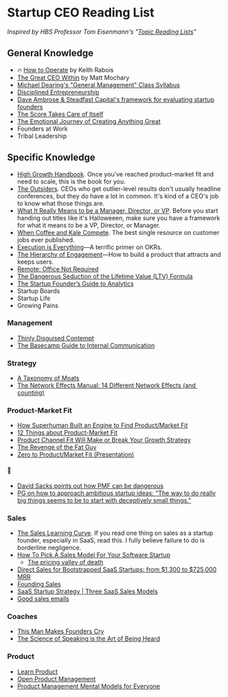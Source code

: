 # Startup CEO Reading List
*Inspired by HBS Professor Tom Eisenmann's "[Topic Reading Lists](http://platformsandnetworks.blogspot.com)"*

## General Knowledge
* 🔥 [How to Operate](https://genius.com/Keith-rabois-lecture-14-how-to-operate-annotated) by Keith Rabois
* [The Great CEO Within](https://docs.google.com/document/d/1ZJZbv4J6FZ8Dnb0JuMhJxTnwl-dwqx5xl0s65DE3wO8/edit#heading=h.pdmqf3646hgt) by Matt Mochary
* [Michael Dearing's "General Management" Class Syllabus](https://docs.google.com/document/d/12urC2W5rjN4mCbKCB3SL_gCcfJBYqn0qqdQMOHDCg9M/edit)
* [Disciplined Entrepreneurship](https://www.amazon.com/Disciplined-Entrepreneurship-Steps-Successful-Startup-ebook/dp/B00DQ97TWO/)
* [Dave Ambrose & Steadfast Capital's framework for evaluating startup founders](https://twitter.com/daveambrose/status/864476831306719232)
* [The Score Takes Care of Itself](https://www.amazon.com/Score-Takes-Care-Itself-Philosophy-ebook/dp/B002G54Y04/)
* [The Emotional Journey of Creating Anything Great](https://john.do/emotional-journey-creating/)
* Founders at Work
* Tribal Leadership

## Specific Knowledge
* [High Growth Handbook](https://www.amazon.com/High-Growth-Handbook-Elad-Gil-ebook/dp/B07DRPGGQ7/). Once you've reached product-market fit and need to scale, this is the book for you. 
* [The Outsiders](https://www.amazon.com/Outsiders-Unconventional-Radically-Rational-Blueprint-ebook/dp/B009G1T74O/). CEOs who get outlier-level results don't usually headline conferences, but they do have a lot in common. It's kind of a CEO's job to know what those things are.
* [What It Really Means to be a Manager, Director, or VP](https://kellblog.com/2015/03/08/career-development-what-it-really-means-to-be-a-manager-director-or-vp/). Before you start handing out titles like it's Halloweeen, make sure you have a framework for what it means to be a VP, Director, or Manager.
* [When Coffee and Kale Compete](https://www.amazon.com/When-Coffee-Kale-Compete-products-ebook/dp/B07C7HH662). The best single resource on customer jobs ever published. 
* [Execution is Everything](https://25iq.com/2018/10/28/execution-is-everything/)—A terrific primer on OKRs. 
* [The Hierarchy of Engagement](https://medium.com/@sarahtavel/the-hierarchy-of-engagement-5803bf4e6cfa)—How to build a product that attracts and keeps users. 
* [Remote: Office Not Required](https://www.amazon.com/Remote-Office-Required-Jason-Fried/dp/0804137501)
* [The Dangerous Seduction of the Lifetime Value (LTV) Formula](http://abovethecrowd.com/2012/09/04/the-dangerous-seduction-of-the-lifetime-value-ltv-formula/)
* [The Startup Founder’s Guide to Analytics](https://thinkgrowth.org/the-startup-founders-guide-to-analytics-1d2176f20ac1)
* Startup Boards
* Startup Life
* Growing Pains

### Management
- [Thinly Disguised Contempt](https://feld.com/archives/2004/05/tdc-thinly-disguised-contempt.html)
- [The Basecamp Guide to Internal Communication](https://basecamp.com/guides/how-we-communicate)

### Strategy
- [A Taxonomy of Moats](http://reactionwheel.net/2019/09/a-taxonomy-of-moats.html)
- [The Network Effects Manual: 14 Different Network Effects (and counting)](https://www.nfx.com/post/network-effects-manual)


### Product-Market Fit
* [How Superhuman Built an Engine to Find Product/Market Fit](https://firstround.com/review/how-superhuman-built-an-engine-to-find-product-market-fit/)
* [12 Things about Product-Market Fit](https://a16z.com/2017/02/18/12-things-about-product-market-fit/)
* [Product Channel Fit Will Make or Break Your Growth Strategy](https://brianbalfour.com/essays/product-channel-fit-for-growth)
* [The Revenge of the Fat Guy](http://blog.pmarca.com/2010/03/20/the-revenge-of-the-fat-guy/)
* [Zero to Product/Market Fit (Presentation)](https://andrewchen.co/zero-to-productmarket-fit-presentation/)

#### 🤔
* [David Sacks points out how PMF can be dangerous](https://twitter.com/DavidSacks/status/983034592092286977)
* [PG on how to approach ambitious startup ideas: "The way to do really big things seems to be to start with deceptively small things."](https://twitter.com/toddg777/status/1108886349984129024)

### Sales
* [The Sales Learning Curve](https://hbr.org/2006/07/the-sales-learning-curve). If you read one thing on sales as a startup founder, especially in SaaS, read this. I fully believe failure to do is borderline negligence. 
* [How To Pick A Sales Model For Your Software Startup](https://mattermark.com/pick-sales-model-software-startup/)
  * [The pricing valley of death](https://davidjaxon.wordpress.com/2014/12/18/the-pricing-valley-of-death/)
* [Direct Sales for Bootstrapped SaaS Startups: from $1,300 to $725,000 MRR](https://nathanbarry.com/sales/)
* [Founding Sales](https://www.foundingsales.com/)
* [SaaS Startup Strategy | Three SaaS Sales Models](http://chaotic-flow.com/saas-startup-strategy-three-saas-sales-models/)
* [Good sales emails](https://goodsalesemails.com/)
  
### Coaches
* [This Man Makes Founders Cry](https://www.wired.com/2017/02/this-man-makes-founders-cry/)
* [The Science of Speaking is the Art of Being Heard](https://firstround.com/review/the-science-of-speaking-is-the-art-of-being-heard/)

### Product
- [Learn Product](http://learnproduct.com/)
- [Open Product Management](https://github.com/ProductHired/open-product-management)
- [Product Management Mental Models for Everyone](https://blackboxofpm.com/product-management-mental-models-for-everyone-31e7828cb50b)

